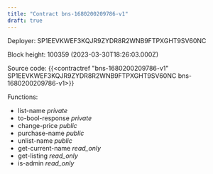 ```yaml
---
title: "Contract bns-1680200209786-v1"
draft: true
---
```

Deployer: SP1EEVKWEF3KQJR9ZYDR8R2WNB9FTPXGHT9SV60NC


 



Block height: 100359 (2023-03-30T18:26:03.000Z)

Source code: {{<contractref "bns-1680200209786-v1" SP1EEVKWEF3KQJR9ZYDR8R2WNB9FTPXGHT9SV60NC bns-1680200209786-v1>}}

Functions:

* list-name _private_
* to-bool-response _private_
* change-price _public_
* purchase-name _public_
* unlist-name _public_
* get-current-name _read_only_
* get-listing _read_only_
* is-admin _read_only_
